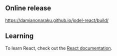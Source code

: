 
## Online release
https://damianonaraku.github.io/jodel-react/build/

## Learning
To learn React, check out the [React documentation](https://reactjs.org/).
